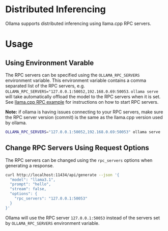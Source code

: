 # Distributed Inferencing

Ollama supports distributed inferencing using llama.cpp RPC servers.

# Usage

## Using Environment Varable

The RPC servers can be specified using the `OLLAMA_RPC_SERVERS` environment variable.
This environment variable contains a comma separated list of the RPC servers, e.g. `OLLAMA_RPC_SERVERS="127.0.0.1:50052,192.168.0.69:50053`.
`ollama serve` will take automatically offload the model to the RPC servers when it is set.
See [llama.cpp RPC example](https://github.com/ggerganov/llama.cpp/tree/master/examples/rpc) for instructions on how to start RPC servers.

**Note:** if ollama is having issues connecting to your RPC servers, make sure the RPC server version (commit) is the same as the llama.cpp version used by ollama.

```sh
OLLAMA_RPC_SERVERS="127.0.0.1:50052,192.168.0.69:50053" ollama serve
```

## Change RPC Servers Using Request Options

The RPC servers can be changed using the `rpc_servers` options when generating a response.

```sh
curl http://localhost:11434/api/generate --json '{
  "model": "llama3.1",
  "prompt": "hello",
  "stream": false,
  "options": {
    "rpc_servers": "127.0.0.1:50053"
  }
}'
```

Ollama will use the RPC server `127.0.0.1:50053` instead of the servers set by `OLLAMA_RPC_SERVERS` environment variable.
